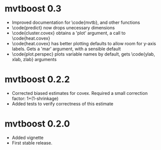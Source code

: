 # mvtboost 0.3
- Improved documentation for \code{mvtb}, and other functions
- \code{predict} now drops unecessary dimensions
- \code{cluster.covex} obtains a 'plot' argument, a call to \code{heat.covex}
- \code{heat.covex} has better plotting defaults to allow room for y-axis labels. Gets a 'mar' argument, with a sensible default
- \code{plot.perspec} plots variable names by default, gets \code{ylab, xlab, zlab} arguments


# mvtboost 0.2.2
- Corrected biased estimates for covex. Required a small correction factor: 1+(1-shrinkage)
- Added tests to verify correctness of this estimate

# mvtboost 0.2.0

- Added vignette
- First stable release.